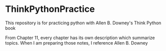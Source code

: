 # ThinkPythonPractice
This repository is for practicing python with Allen B. Downey's Think Python book

From Chapter 11, every chapter has its own description which summarize topics. When I am preparing those notes,
I reference Allen B. Downey
